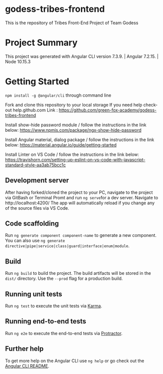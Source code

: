 # godess-tribes-frontend

This is the repository of Tribes Front-End Project of Team Godess

# Project Summary

This project was generated with Angular CLI version 7.3.9. | Angular 7.2.15. | Node 10.15.3

# Getting Started

`npm install -g @angular/cli` through command line

Fork and clone this repository to your local storage
If you need help check-out  help.github.com
Link : https://github.com/green-fox-academy/godess-tribes-frontend

Install show-hide password module / follow the instructions in the link below:
https://www.npmjs.com/package/ngx-show-hide-password

Install Angular material, dialog package / follow the instructions in the link below:
https://material.angular.io/guide/getting-started

Install Linter on VS Code / follow the instructions in the link below:
https://travishorn.com/setting-up-eslint-on-vs-code-with-javascript-standard-style-aa3ab75bcc1c


## Development server

After having forked/cloned the project to your PC, navigate to the project via GitBash or Terminal Promt and run `ng serve`for a dev server. Navigate to http://localhost:4200/
The app will automatically reload if you change any of the source files via VS Code.

## Code scaffolding

Run `ng generate component component-name` to generate a new component. You can also use `ng generate directive|pipe|service|class|guard|interface|enum|module`.

## Build

Run `ng build` to build the project. The build artifacts will be stored in the `dist/` directory. Use the `--prod` flag for a production build.

## Running unit tests

Run `ng test` to execute the unit tests via [Karma](https://karma-runner.github.io).

## Running end-to-end tests

Run `ng e2e` to execute the end-to-end tests via [Protractor](http://www.protractortest.org/).

## Further help

To get more help on the Angular CLI use `ng help` or go check out the [Angular CLI README](https://github.com/angular/angular-cli/blob/master/README.md).
